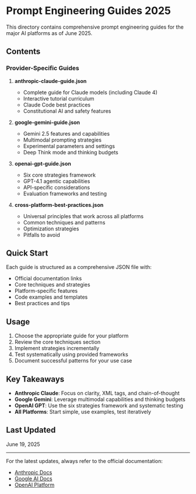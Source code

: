 # Prompt Engineering Guides 2025

This directory contains comprehensive prompt engineering guides for the major AI platforms as of June 2025.

## Contents

### Provider-Specific Guides

1. **anthropic-claude-guide.json**
   - Complete guide for Claude models (including Claude 4)
   - Interactive tutorial curriculum
   - Claude Code best practices
   - Constitutional AI and safety features

2. **google-gemini-guide.json**
   - Gemini 2.5 features and capabilities
   - Multimodal prompting strategies
   - Experimental parameters and settings
   - Deep Think mode and thinking budgets

3. **openai-gpt-guide.json**
   - Six core strategies framework
   - GPT-4.1 agentic capabilities
   - API-specific considerations
   - Evaluation frameworks and testing

4. **cross-platform-best-practices.json**
   - Universal principles that work across all platforms
   - Common techniques and patterns
   - Optimization strategies
   - Pitfalls to avoid

## Quick Start

Each guide is structured as a comprehensive JSON file with:
- Official documentation links
- Core techniques and strategies
- Platform-specific features
- Code examples and templates
- Best practices and tips

## Usage

1. Choose the appropriate guide for your platform
2. Review the core techniques section
3. Implement strategies incrementally
4. Test systematically using provided frameworks
5. Document successful patterns for your use case

## Key Takeaways

- **Anthropic Claude**: Focus on clarity, XML tags, and chain-of-thought
- **Google Gemini**: Leverage multimodal capabilities and thinking budgets
- **OpenAI GPT**: Use the six strategies framework and systematic testing
- **All Platforms**: Start simple, use examples, test iteratively

## Last Updated

June 19, 2025

---

For the latest updates, always refer to the official documentation:
- [Anthropic Docs](https://docs.anthropic.com)
- [Google AI Docs](https://ai.google.dev)
- [OpenAI Platform](https://platform.openai.com)